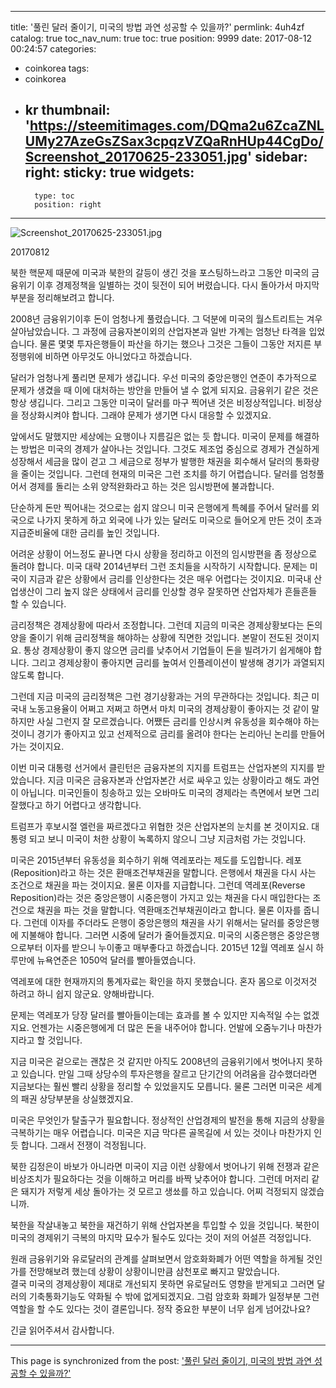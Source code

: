 
---
title: '풀린 달러 줄이기, 미국의 방법 과연 성공할 수 있을까?'
permlink: 4uh4zf
catalog: true
toc_nav_num: true
toc: true
position: 9999
date: 2017-08-12 00:24:57
categories:
- coinkorea
tags:
- coinkorea
- kr
thumbnail: 'https://steemitimages.com/DQma2u6ZcaZNLUMy27AzeGsZSax3cpqzVZQaRnHUp44CgDo/Screenshot_20170625-233051.jpg'
sidebar:
    right:
        sticky: true
widgets:
    -
        type: toc
        position: right
---


![Screenshot_20170625-233051.jpg](https://steemitimages.com/DQma2u6ZcaZNLUMy27AzeGsZSax3cpqzVZQaRnHUp44CgDo/Screenshot_20170625-233051.jpg)

20170812 

북한 핵문제 때문에 미국과 북한의 갈등이 생긴 것을 포스팅하느라고 그동안 미국의 금융위기 이후 경제정책을 일별하는 것이 뒷전이 되어 버렸습니다. 다시 돌아가서 마지막 부분을 정리해보려고 합니다. 

2008년 금융위기이후 돈이 엄청나게 풀렸습니다. 그 덕분에 미국의 월스트리트는 겨우 살아남았습니다. 그 과정에 금융자본이외의 산업자본과 일반 가계는 엄청난 타격을 입었습니다. 물론 몇몇 투자은행들이 파산을 하기는 했으나 그것은 그들이 그동안 저지른 부정행위에 비하면 아무것도 아니었다고 하겠습니다.  

달러가 엄청나게 풀리면 문제가 생깁니다. 우선 미국의 중앙은행인 연준이 추가적으로 문제가 생겼을 때 이에 대처하는 방안을 만들어 낼 수 없게 되지요. 금융위기 같은 것은 항상 생깁니다. 그리고 그동안 미국이 달러를 마구 찍어낸 것은 비정상적입니다. 비정상을 정상화시켜야 합니다. 그래야 문제가 생기면 다시 대응할 수 있겠지요. 

앞에서도 말했지만 세상에는 요행이나 지름길은 없는 듯 합니다. 미국이 문제를 해결하는 방법은 미국의 경제가 살아나는 것입니다. 그것도 제조업 중심으로 경제가 견실하게 성장해서 세금을 많이 걷고 그 세금으로 정부가 발행한 채권을 회수해서 달러의 통화량을 줄이는 것입니다. 그런데 현재의 미국은 그런 조치를 하기 어렵습니다. 달러를 엄청풀어서 경제를 돌리는 소위 양적완화라고 하는 것은 임시방편에 불과합니다. 

단순하게 돈만 찍어내는 것으로는 쉽지 않으니 미국 은행에게 특혜를 주어서 달러를 외국으로 나가지 못하게 하고 외국에 나가 있는 달러도 미국으로 들어오게 만든 것이 초과지급준비율에 대한 금리를 높인 것입니다. 

어려운 상황이 어느정도 끝나면 다시 상황을 정리하고 이전의 임시방편을 좀 정상으로 돌려야 합니다. 미국 대략 2014년부터  그런 조치들을 시작하기 시작합니다. 문제는 미국이 지금과 같은 상황에서 금리를 인상한다는 것은 매우 어렵다는 것이지요. 미국내 산업생산이 그리 높지 않은 상태에서 금리를 인상할 경우 잘못하면 산업자체가 흔들흔들 할 수 있습니다. 

금리정책은 경제상황에 따라서 조정합니다. 그런데 지금의 미국은 경제상황보다는 돈의 양을 줄이기 위해 금리정책을 해야하는 상황에 직면한 것입니다. 본말이 전도된  것이지요. 통상 경제상황이 좋지 않으면 금리를 낮추어서 기업들이 돈을 빌려가기 쉽게해야 합니다. 그리고 경제상황이 좋아지면 금리를 높여서 인플레이션이 발생해 경기가 과열되지 않도록 합니다. 

그런데 지금 미국의 금리정책은 그런 경기상황과는 거의 무관하다는 것입니다. 최근 미국내 노동고용율이 어쩌고 저쩌고 하면서 마치 미국의 경제상황이 좋아지는 것 같이 말하지만 사실 그런지 잘 모르겠습니다. 어쨌든 금리를 인상시켜 유동성을 회수해야 하는 것이니 경기가 좋아지고 있고 선제적으로 금리를 올려야 한다는 논리아닌 논리를 만들어 가는 것이지요.

이번 미국 대통령 선거에서 클린턴은 금융자본의 지지를 트럼프는 산업자본의 지지를 받았습니다. 지금 미국은 금융자본과 산업자본간 서로 싸우고 있는 상황이라고 해도 과언이 아닙니다. 미국인들이 칭송하고 있는 오바마도 미국의 경제라는 측면에서 보면 그리 잘했다고 하기 어렵다고 생각합니다.

트럼프가 후보시절 엘런을 짜르겠다고 위협한 것은 산업자본의 눈치를 본 것이지요. 대통령 되고 보니 미국이 처한 상황이 녹록하지 않으니 그냥 지금처럼 가는 것입니다. 

미국은 2015년부터 유동성을 회수하기 위해 역레포라는 제도를 도입합니다. 레포(Reposition)라고 하는 것은 환매조건부채권을 말합니다. 은행에서 채권을 다시 사는 조건으로 채권을 파는 것이지요. 물론 이자를 지급합니다. 그런데 역레포(Reverse Reposition)라는 것은 중앙은행이 시중은행이 가지고 있는 채권을 다시 매입한다는 조건으로 채권을 파는 것을 말합니다. 역환매조건부채권이라고 합니다. 물론 이자를 줍니다. 그런데 이자를 주더라도 은행이 중앙은행의 채권을 사기 위해서는 달러를 중앙은행에 지불해야 합니다. 그러면 시중에 달러가 줄어들겠지요. 미국의 시중은행은 중앙은행으로부터 이자를 받으니 누이좋고 매부좋다고 하겠습니다. 2015년 12월 역레포 실시 하루만에 뉴욕연준은 1050억 달러를 빨아들였습니다. 

역레포에 대한 현재까지의 통계자료는 확인을 하지 못했습니다. 혼자 몸으로 이것저것 하려고 하니 쉽지 않군요. 양해바랍니다. 

문제는 역레포가 당장 달러를 빨아들이는데는 효과를 볼 수 있지만 지속적일 수는 없겠지요. 언젠가는 시중은행에게 더 많은 돈을 내주어야 합니다. 언발에 오줌누기나 마찬가지라고 할  것입니다. 

지금 미국은 겉으로는 괜찮은 것 같지만 아직도 2008년의 금융위기에서  벗어나지 못하고 있습니다. 만일 그때 상당수의 투자은행을 잘르고 단기간의  어려움을 감수했더라면 지금보다는 훨씬 빨리 상황을 정리할 수 있었을지도 모릅니다. 물론 그러면 미국은 세계의 패권 상당부분을 상실했겠지요. 

미국은 무엇인가 탈출구가 필요합니다. 정상적인 산업경제의 발전을 통해 지금의 상황을 극복하기는 매우 어렵습니다. 미국은 지금 막다른 골목길에 서 있는 것이나 마찬가지 인 듯 합니다. 그래서 전쟁이 걱정됩니다. 

북한 김정은이 바보가 아니라면 미국이 지금 이런 상황에서 벗어나기 위해 전쟁과 같은 비상조치가  필요하다는 것을 이해하고 머리를 바짝 낮추어야 합니다. 그런데 머저리 같은 돼지가 저렇게 세상 돌아가는 것 모르고 생쑈를 하고 있습니다. 어찌 걱정되지 않겠습니까.

북한을 작살내놓고 북한을 재건하기 위해 산업자본을 투입할 수 있을 것입니다. 북한이 미국의 경제위기 극복의 마지막 묘수가 될수도 있다는 것이 저의 어설픈 걱정입니다. 

원래 금융위기와 유로달러의 관계를 살펴보면서 암호화화폐가 어떤 역할을 하게될  것인가를 전망해보려 했는데 상황이 상황이니만큼 삼천포로 빠지고 말았습니다.  
결국 미국의 경제상황이 제대로 개선되지 못하면 유로달러도 영향을 받게되고 그러면 달러의 기축통화기능도 약화될 수 밖에 없게되겠지요. 그럼 암호화 화폐가 일정부분 그런 역할을 할 수도 있다는 것이 결론입니다. 정작 중요한 부분이 너무 쉽게 넘어갔나요?

긴글 읽어주셔서 감사합니다.

- - -

This page is synchronized from the post: ['풀린 달러 줄이기, 미국의 방법 과연 성공할 수 있을까?'](https://steemit.com/@oldstone/4uh4zf)
